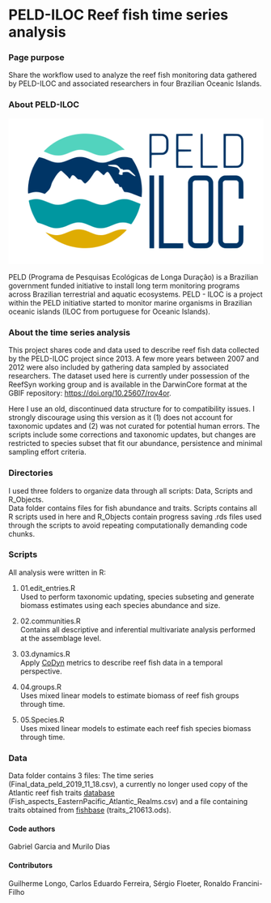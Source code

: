 # PELD-ILOC Reef fish time series analysis

### Page purpose

Share the workflow used to analyze the reef fish monitoring data
gathered by PELD-ILOC and associated researchers in four Brazilian
Oceanic Islands.

### About PELD-ILOC

<div>

[![](Figures/PELDILOC.svg)](https://peldiloc.sites.ufsc.br/pt/)

</div>

PELD (Programa de Pesquisas Ecológicas de Longa Duração) is a Brazilian
government funded initiative to install long term monitoring programs
across Brazilian terrestrial and aquatic ecosystems. PELD - ILOC is a
project within the PELD initiative started to monitor marine organisms
in Brazilian oceanic islands (ILOC from portuguese for Oceanic Islands).

### About the time series analysis

This project shares code and data used to describe reef fish data
collected by the PELD-ILOC project since 2013. A few more years between
2007 and 2012 were also included by gathering data sampled by associated
researchers. The dataset used here is currently under possession of the
ReefSyn working group and is available in the DarwinCore format at the
GBIF repository: https://doi.org/10.25607/rov4or.

Here I use an old, discontinued data structure for to compatibility
issues. I strongly discourage using this version as it (1) does not
account for taxonomic updates and (2) was not curated for potential
human errors. The scripts include some corrections and taxonomic
updates, but changes are restricted to species subset that fit our
abundance, persistence and minimal sampling effort criteria.

### Directories

I used three folders to organize data through all scripts: Data, Scripts
and R_Objects.  
Data folder contains files for fish abundance and traits. Scripts
contains all R scripts used in here and R_Objects contain progress
saving .rds files used through the scripts to avoid repeating
computationally demanding code chunks.

### Scripts

All analysis were written in R:

1.  01.edit_entries.R  
    Used to perform taxonomic updating, species subseting and generate
    biomass estimates using each species abundance and size.

2.  02.communities.R  
    Contains all descriptive and inferential multivariate analysis
    performed at the assemblage level.

3.  03.dynamics.R  
    Apply [CoDyn](https://github.com/NCEAS/codyn) metrics to describe
    reef fish data in a temporal perspective.

4.  04.groups.R  
    Uses mixed linear models to estimate biomass of reef fish groups
    through time.

5.  05.Species.R  
    Uses mixed linear models to estimate each reef fish species biomass
    through time.

### Data

Data folder contains 3 files: The time series
(Final_data_peld_2019_11_18.csv), a currently no longer used copy of the
Atlantic reef fish traits [database](https://doi.org/10.1002/ecy.3298)
(Fish_aspects_EasternPacific_Atlantic_Realms.csv) and a file containing 
traits obtained from [fishbase](fishbase.se) (traits_210613.ods).

#### Code authors

Gabriel Garcia and Murilo Dias

#### Contributors

Guilherme Longo, Carlos Eduardo Ferreira, Sérgio Floeter, Ronaldo
Francini-Filho
